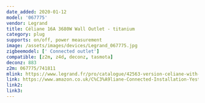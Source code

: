 ```yaml
---
date_added: 2020-01-12
model: '067775'
vendor: Legrand
title: Céliane 16A 3680W Wall Outlet - titanium
category: plug
supports: on/off, power measurement
image: /assets/images/devices/Legrand_067775.jpg
zigbeemodel: [' Connected outlet']
compatible: [z2m, z4d, deconz, tasmota]
deconz: 883
z2m: 067775/741811
mlink: https://www.legrand.fr/pro/catalogue/42563-version-celiane-with-netatmo/prise-de-courant-connectee-celiane-with-netatmo-16a-3680w-connexion-par-bornes-automatiques-titane
link: https://www.amazon.co.uk/C%C3%A9liane-Connected-Installation-Yesterday-LEG67775/dp/B07G9Q6JQP
link2: 
link3: 
---
```

